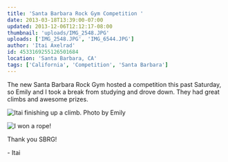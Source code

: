 ```yaml
---
title: 'Santa Barbara Rock Gym Competition '
date: 2013-03-18T13:39:00-07:00
updated: 2013-12-06T12:12:17-08:00
thumbnail: 'uploads/IMG_2548.JPG'
uploads: ['IMG_2548.JPG', 'IMG_6544.JPG']
author: 'Itai Axelrad'
id: 4533169255126501684
location: 'Santa Barbara, CA'
tags: ['California', 'Competition', 'Santa Barbara']
---
```


The new Santa Barbara Rock Gym hosted a competition this past Saturday, so Emily and I took a break from studying and drove down. They had great climbs and awesome prizes.

![Itai finishing up a climb. Photo by Emily](uploads/IMG_2548.JPG)

![I won a rope!](uploads/IMG_6544.JPG)

Thank you SBRG!

\- Itai
